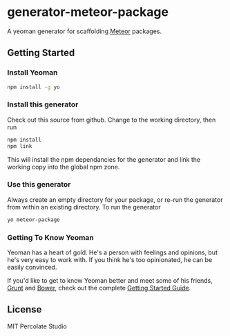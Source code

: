 # generator-meteor-package 

A yeoman generator for scaffolding [Meteor](http://www.meteor.com) packages.

## Getting Started

### Install Yeoman

```bash
npm install -g yo
```

### Install this generator

Check out this source from github. Change to the working directory, then run

```bash
npm install
npm link
```

This will install the npm dependancies for the generator and link the working copy into the global npm zone.

### Use this generator

Always create an empty directory for your package, or re-run the generator from within an existing directory. To run the generator

```bash
yo meteor-package
```

### Getting To Know Yeoman

Yeoman has a heart of gold. He's a person with feelings and opinions, but he's very easy to work with. If you think he's too opinionated, he can be easily convinced.

If you'd like to get to know Yeoman better and meet some of his friends, [Grunt](http://gruntjs.com) and [Bower](http://bower.io), check out the complete [Getting Started Guide](https://github.com/yeoman/yeoman/wiki/Getting-Started).


## License

MIT Percolate Studio

